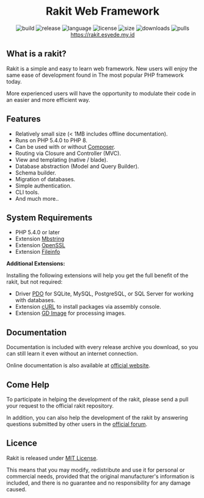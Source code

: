 
<h1 align="center">Rakit Web Framework</h1>

<p align="center">
  <img src="https://github.com/esyede/rakit/workflows/build/badge.svg" alt="build"/>
  <img src="https://img.shields.io/github/v/release/esyede/rakit?include_prereleases" alt="release"/>
  <img src="https://img.shields.io/github/languages/top/esyede/rakit" alt="language"/>
  <img src="https://img.shields.io/github/license/esyede/rakit" alt="license"/>
  <img src="https://img.shields.io/github/languages/code-size/esyede/rakit" alt="size"/>
  <img src="https://img.shields.io/github/downloads/esyede/rakit/total" alt="downloads"/>
  <img src="https://img.shields.io/badge/PRs-welcome-brightgreen.svg" alt="pulls"/>
  <br>
  <a href="https://rakit.esyede.my.id">https://rakit.esyede.my.id</a>
</p>



## What is a rakit?

Rakit is a simple and easy to learn web framework.
New users will enjoy the same ease of development found in
The most popular PHP framework today.

More experienced users will have the opportunity to modulate their code
in an easier and more efficient way.


## Features

- Relatively small size (< 1MB includes offline documentation).
- Runs on PHP 5.4.0 to PHP 8.
- Can be used with or without [Composer](https://getcomposer.org).
- Routing via Closure and Controller (MVC).
- View and templating (native / blade).
- Database abstraction (Model and Query Builder).
- Schema builder.
- Migration of databases.
- Simple authentication.
- CLI tools.
- And much more..


## System Requirements

- PHP 5.4.0 or later
- Extension [Mbstring](https://www.php.net/manual/en/book.mbstring.php)
- Extension [OpenSSL](https://www.php.net/manual/en/book.openssl.php)
- Extension [Fileinfo](https://www.php.net/manual/en/book.fileinfo.php)

**Additional Extensions:**

Installing the following extensions will help you get the full benefit of the rakit,
but not required:

- Driver [PDO](https://www.php.net/manual/en/pdo.installation.php) for SQLite, MySQL, PostgreSQL, or SQL Server for working with databases.
- Extension [cURL](https://www.php.net/manual/en/book.curl.php) to install packages via assembly console.
- Extension [GD Image](https://www.php.net/manual/en/book.image.php) for processing images.

## Documentation

Documentation is included with every release archive you download,
so you can still learn it even without an internet connection.

Online documentation is also available at [official website](https://rakit.esyede.my.id).

## Come Help

To participate in helping the development of the rakit, please send a pull your request to the official rakit repository.

In addition, you can also help the development of the rakit by answering questions submitted by other users in the [official forum](https://rakit.esyede.my.id/forum).



## Licence

Rakit is released under [MIT License](http://www.opensource.org/licenses/mit-license.php).

This means that you may modify, redistribute and use it for personal or commercial needs, provided that the original manufacturer's information is included, and there is no guarantee and no responsibility for any damage caused.